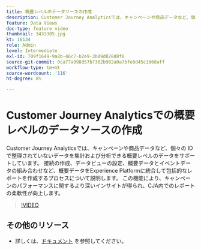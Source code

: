 ```yaml
---
title: 概要レベルのデータソースの作成
description: Customer Journey Analyticsでは、キャンペーンや商品データなど、個々の ID で整理されていないデータを集計および分析できる概要レベルのデータをサポートしています。
feature: Data Views
doc-type: feature video
thumbnail: 3433305.jpg
kt: 16134
role: Admin
level: Intermediate
exl-id: 709f1649-9a8b-46c7-b2e9-3b89d828d8f8
source-git-commit: 0ca77a998d57b7302b982a0a7bfe8d45c1068aff
workflow-type: tm+mt
source-wordcount: '116'
ht-degree: 8%

---
```


# Customer Journey Analyticsでの概要レベルのデータソースの作成

Customer Journey Analyticsでは、キャンペーンや商品データなど、個々の ID で整理されていないデータを集計および分析できる概要レベルのデータをサポートしています。 接続の作成、データビューの設定、概要データとイベントデータの組み合わせなど、概要データをExperience Platformに統合して包括的なレポートを作成するプロセスについて説明します。 この機能により、キャンペーンのパフォーマンスに関するより深いインサイトが得られ、CJA内でのレポートの柔軟性が向上します。

>[!VIDEO](https://video.tv.adobe.com/v/3449410/?quality=12&learn=on&captions=jpn)

## その他のリソース

* 詳しくは、[ドキュメント](https://experienceleague.adobe.com/ja/docs/analytics-platform/using/cja-dataviews/summary-data) を参照してください。
